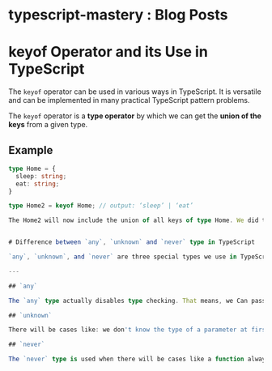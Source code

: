 # typescript-mastery : Blog Posts

# keyof Operator and its Use in TypeScript

The `keyof` operator can be used in various ways in TypeScript. It is versatile and can be implemented in many practical TypeScript pattern problems.

The `keyof` operator is a **type operator** by which we can get the **union of the keys** from a given type.

## Example

```typescript
type Home = {
  sleep: string;
  eat: string;
}

type Home2 = keyof Home; // output: ‘sleep’ | ‘eat’

The Home2 will now include the union of all keys of type Home. We did that using the keyof operator.


# Difference between `any`, `unknown` and `never` type in TypeScript

`any`, `unknown`, and `never` are three special types we use in TypeScript. They behave differently in different situations and cases.

---

## `any`

The `any` type actually disables type checking. That means, we Can pass any type parameters to a variable, array, or object and it won’t give us an error. When we use `any`, the type can be anything, and it bypasses TypeScript safety.

## `unknown`

There will be cases like: we don't know the type of a parameter at first, but at runtime, we will be able to know the type. In such cases, we use the `unknown` type. The `unknown` type is a safer option compared to `any`.

## `never`

The `never` type is used when there will be cases like a function always throws an error and never returns anything at all or a situation that is impossible.
